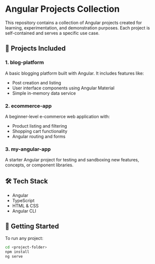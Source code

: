 # Angular Projects Collection

This repository contains a collection of Angular projects created for learning, experimentation, and demonstration purposes. Each project is self-contained and serves a specific use case.

## 📁 Projects Included

### 1. **blog-platform**
A basic blogging platform built with Angular. It includes features like:
- Post creation and listing
- User interface components using Angular Material
- Simple in-memory data service

### 2. **ecommerce-app**
A beginner-level e-commerce web application with:
- Product listing and filtering
- Shopping cart functionality
- Angular routing and forms

### 3. **my-angular-app**
A starter Angular project for testing and sandboxing new features, concepts, or component libraries.

## 🛠 Tech Stack

- Angular
- TypeScript
- HTML & CSS
- Angular CLI

## 🚀 Getting Started

To run any project:

```bash
cd <project-folder>
npm install
ng serve
